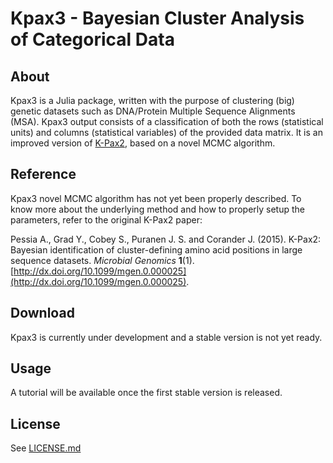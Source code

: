 # Kpax3 - Bayesian Cluster Analysis of Categorical Data
## About
Kpax3 is a Julia package, written with the purpose of clustering (big) genetic datasets such as DNA/Protein Multiple Sequence Alignments (MSA). Kpax3 output consists of a classification of both the rows (statistical units) and columns (statistical variables) of the provided data matrix. It is an improved version of [K-Pax2](https://github.com/alberto-p/kpax2/), based on a novel MCMC algorithm.

## Reference
Kpax3 novel MCMC algorithm has not yet been properly described. To know more about the underlying method and how to properly setup the parameters, refer to the original K-Pax2 paper:

Pessia A., Grad Y., Cobey S., Puranen J. S. and Corander J. (2015). K-Pax2: Bayesian identification of cluster-defining amino acid positions in large sequence datasets. _Microbial Genomics_ **1**(1). [http://dx.doi.org/10.1099/mgen.0.000025](http://dx.doi.org/10.1099/mgen.0.000025).

## Download
Kpax3 is currently under development and a stable version is not yet ready.

## Usage
A tutorial will be available once the first stable version is released.

## License
See [LICENSE.md](LICENSE.md)
